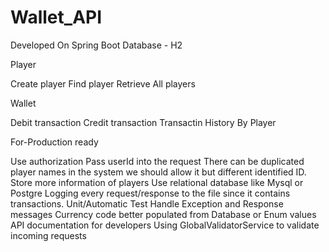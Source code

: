 # Wallet_API

Developed On Spring Boot
Database - H2


Player

  Create player
  Find player
  Retrieve All players


Wallet

  Debit transaction
  Credit transaction
  Transactin History By Player
  
  
For-Production ready

  Use authorization
  Pass userId into the request 
  There can be duplicated player names in the system we should allow it but different identified ID.
  Store more information of players
  Use relational database like Mysql or Postgre
  Logging every request/response to the file since it contains transactions.
  Unit/Automatic Test
  Handle Exception and Response messages
  Currency code better populated from Database or Enum values
  API documentation for developers
  Using GlobalValidatorService to validate incoming requests
